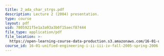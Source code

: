 ```yaml
---
title: 2_ada_char_strgs.pdf
description: Lecture 2 (2004) presentation.
type: course
layout: pdf
uid: 7805921f5e1a3a93a3b0f15aecf87444
file_type: application/pdf
file_location: >-
  https://open-learning-course-data-production.s3.amazonaws.com/16-01-unified-engineering-i-ii-iii-iv-fall-2005-spring-2006/7805921f5e1a3a93a3b0f15aecf87444_2_ada_char_strgs.pdf
course_id: 16-01-unified-engineering-i-ii-iii-iv-fall-2005-spring-2006
---
```

